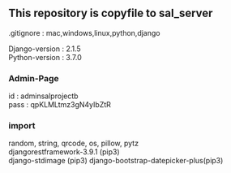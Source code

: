 ## This repository is copyfile to sal_server

.gitignore : mac,windows,linux,python,django

Django-version : 2.1.5   
Python-version : 3.7.0    

### Admin-Page
id : adminsalprojectb  
pass : qpKLMLtmz3gN4yIbZtR 

### import 
random, string, qrcode, os, pillow, pytz    
djangorestframework-3.9.1 (pip3)  
django-stdimage (pip3)
django-bootstrap-datepicker-plus(pip3)
